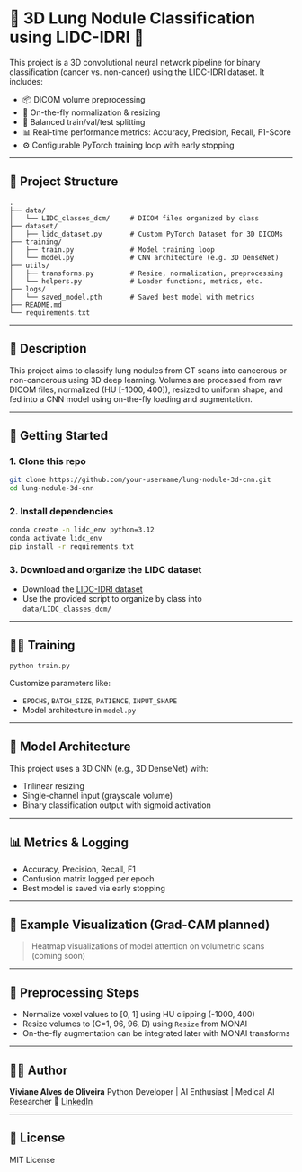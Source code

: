 # 🧐 3D Lung Nodule Classification using LIDC-IDRI 🩻

This project is a 3D convolutional neural network pipeline for binary classification (cancer vs. non-cancer) using the LIDC-IDRI dataset. It includes:

* 📦 DICOM volume preprocessing
* 🧼 On-the-fly normalization & resizing
* 🧪 Balanced train/val/test splitting
* 📊 Real-time performance metrics: Accuracy, Precision, Recall, F1-Score
* ⚙️ Configurable PyTorch training loop with early stopping

---

## 📁 Project Structure

```
.
├── data/
│   └── LIDC_classes_dcm/     # DICOM files organized by class
├── dataset/
│   ├── lidc_dataset.py       # Custom PyTorch Dataset for 3D DICOMs
├── training/
│   ├── train.py              # Model training loop
│   └── model.py              # CNN architecture (e.g. 3D DenseNet)
├── utils/
│   ├── transforms.py         # Resize, normalization, preprocessing
│   └── helpers.py            # Loader functions, metrics, etc.
├── logs/
│   └── saved_model.pth       # Saved best model with metrics
├── README.md
└── requirements.txt
```

---

## 📝 Description

This project aims to classify lung nodules from CT scans into cancerous or non-cancerous using 3D deep learning. Volumes are processed from raw DICOM files, normalized (HU \[-1000, 400]), resized to uniform shape, and fed into a CNN model using on-the-fly loading and augmentation.

---

## 🚀 Getting Started

### 1. Clone this repo

```bash
git clone https://github.com/your-username/lung-nodule-3d-cnn.git
cd lung-nodule-3d-cnn
```

### 2. Install dependencies

```bash
conda create -n lidc_env python=3.12
conda activate lidc_env
pip install -r requirements.txt
```

### 3. Download and organize the LIDC dataset

* Download the [LIDC-IDRI dataset](https://wiki.cancerimagingarchive.net/display/Public/LIDC-IDRI)
* Use the provided script to organize by class into `data/LIDC_classes_dcm/`

---

## 🏋️‍♀️ Training

```bash
python train.py
```

Customize parameters like:

* `EPOCHS`, `BATCH_SIZE`, `PATIENCE`, `INPUT_SHAPE`
* Model architecture in `model.py`

---

## 🧠 Model Architecture

This project uses a 3D CNN (e.g., 3D DenseNet) with:

* Trilinear resizing
* Single-channel input (grayscale volume)
* Binary classification output with sigmoid activation

---

## 📊 Metrics & Logging

* Accuracy, Precision, Recall, F1
* Confusion matrix logged per epoch
* Best model is saved via early stopping

---

## 🧪 Example Visualization (Grad-CAM planned)

> Heatmap visualizations of model attention on volumetric scans (coming soon)

---

## 🧼 Preprocessing Steps

* Normalize voxel values to \[0, 1] using HU clipping (-1000, 400)
* Resize volumes to (C=1, 96, 96, D) using `Resize` from MONAI
* On-the-fly augmentation can be integrated later with MONAI transforms

---

## 🧑‍💻 Author

**Viviane Alves de Oliveira**
Python Developer | AI Enthusiast | Medical AI Researcher
📧 [LinkedIn](https://www.linkedin.com/in/vivialves-developer)

---

## 📄 License

MIT License
